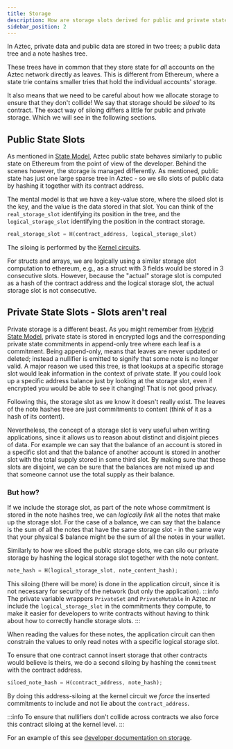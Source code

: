 ```yaml
---
title: Storage
description: How are storage slots derived for public and private state
sidebar_position: 2
---
```


In Aztec, private data and public data are stored in two trees; a public data tree and a note hashes tree.

These trees have in common that they store state for _all_ accounts on the Aztec network directly as leaves. This is different from Ethereum, where a state trie contains smaller tries that hold the individual accounts' storage.

It also means that we need to be careful about how we allocate storage to ensure that they don't collide! We say that storage should be _siloed_ to its contract. The exact way of siloing differs a little for public and private storage. Which we will see in the following sections.

## Public State Slots

As mentioned in [State Model](../state_model/index.md), Aztec public state behaves similarly to public state on Ethereum from the point of view of the developer. Behind the scenes however, the storage is managed differently. As mentioned, public state has just one large sparse tree in Aztec - so we silo slots of public data by hashing it together with its contract address.

The mental model is that we have a key-value store, where the siloed slot is the key, and the value is the data stored in that slot. You can think of the `real_storage_slot` identifying its position in the tree, and the `logical_storage_slot` identifying the position in the contract storage.

```rust
real_storage_slot = H(contract_address, logical_storage_slot)
```

The siloing is performed by the [Kernel circuits](../circuits/index.md).

For structs and arrays, we are logically using a similar storage slot computation to ethereum, e.g., as a struct with 3 fields would be stored in 3 consecutive slots. However, because the "actual" storage slot is computed as a hash of the contract address and the logical storage slot, the actual storage slot is not consecutive.

## Private State Slots - Slots aren't real

Private storage is a different beast. As you might remember from [Hybrid State Model](../state_model/index.md), private state is stored in encrypted logs and the corresponding private state commitments in append-only tree where each leaf is a commitment. Being append-only, means that leaves are never updated or deleted; instead a nullifier is emitted to signify that some note is no longer valid. A major reason we used this tree, is that lookups at a specific storage slot would leak information in the context of private state. If you could look up a specific address balance just by looking at the storage slot, even if encrypted you would be able to see it changing! That is not good privacy.

Following this, the storage slot as we know it doesn't really exist. The leaves of the note hashes tree are just commitments to content (think of it as a hash of its content).

Nevertheless, the concept of a storage slot is very useful when writing applications, since it allows us to reason about distinct and disjoint pieces of data. For example we can say that the balance of an account is stored in a specific slot and that the balance of another account is stored in another slot with the total supply stored in some third slot. By making sure that these slots are disjoint, we can be sure that the balances are not mixed up and that someone cannot use the total supply as their balance.

### But how?

If we include the storage slot, as part of the note whose commitment is stored in the note hashes tree, we can _logically link_ all the notes that make up the storage slot. For the case of a balance, we can say that the balance is the sum of all the notes that have the same storage slot - in the same way that your physical \$ balance might be the sum of all the notes in your wallet.

Similarly to how we siloed the public storage slots, we can silo our private storage by hashing the logical storage slot together with the note content.

```rust
note_hash = H(logical_storage_slot, note_content_hash);
```

This siloing (there will be more) is done in the application circuit, since it is not necessary for security of the network (but only the application).
:::info
The private variable wrappers `PrivateSet` and `PrivateMutable` in Aztec.nr include the `logical_storage_slot` in the commitments they compute, to make it easier for developers to write contracts without having to think about how to correctly handle storage slots.
:::

When reading the values for these notes, the application circuit can then constrain the values to only read notes with a specific logical storage slot.

To ensure that one contract cannot insert storage that other contracts would believe is theirs, we do a second siloing by hashing the `commitment` with the contract address.

```rust
siloed_note_hash = H(contract_address, note_hash);
```

By doing this address-siloing at the kernel circuit we _force_ the inserted commitments to include and not lie about the `contract_address`.

:::info
To ensure that nullifiers don't collide across contracts we also force this contract siloing at the kernel level.
:::

For an example of this see [developer documentation on storage](../../../reference/developer_references/smart_contract_reference/storage/index.md).
